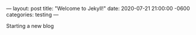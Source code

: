 —
layout: post 
title:  "Welcome to Jekyll!"
date:   2020-07-21 21:00:00 -0600
categories: testing
—

Starting a new blog
